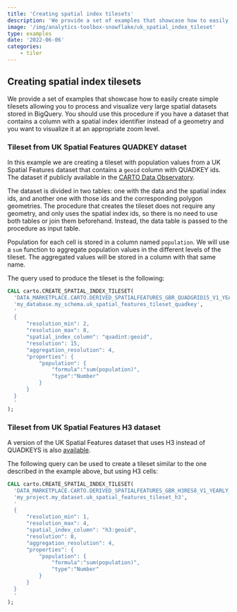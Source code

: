 ```yaml
---
title: 'Creating spatial index tilesets'
description: 'We provide a set of examples that showcase how to easily create tilesets based on spatial indexes allowing you to process and visualize very large spatial datasets stored in Snowflake. You should use this procedure if you have a dataset that contains a column with a spatial index identifier instead of a geometry and you want to visualize it at an appropriate zoom level.'
image: '/img/analytics-toolbox-snowflake/uk_spatial_index_tileset'
type: examples
date: '2022-06-06'
categories:
    - tiler
---
```

## Creating spatial index tilesets

We provide a set of examples that showcase how to easily create simple tilesets allowing you to process and visualize very large spatial datasets stored in BigQuery. You should use this procedure if you have a dataset that contains a column with a spatial index identifier instead of a geometry and you want to visualize it at an appropriate zoom level.

### Tileset from UK Spatial Features QUADKEY dataset

In this example we are creating a tileset with population values from a UK Spatial Features dataset that contains a `geoid` column with QUADKEY ids. The dataset if publicly available in the [CARTO Data Observatory](https://gcp-us-east1.app.carto.com/data/observatory/carto/subscriptions.cdb_spatial_fea_1e9882ab).

The dataset is divided in two tables: one with the data and the spatial index ids, and another one with those ids and the corresponding polygon geometries. The procedure that creates the tileset does not require any geometry, and only uses the spatial index ids, so there is no need to use both tables or join them beforehand. Instead, the data table is passed to the procedure as input table.

Population for each cell is stored in a column named `population`. We will use a `sum` function to aggregate population values in the different levels of the tileset. The aggregated values will be stored in a column with that same name.

The query used to produce the tileset is the following:

```sql
CALL carto.CREATE_SPATIAL_INDEX_TILESET(
  'DATA_MARKETPLACE.CARTO.DERIVED_SPATIALFEATURES_GBR_QUADGRID15_V1_YEARLY_V2',
  'my_database.my_schema.uk_spatial_features_tileset_quadkey',
  '
  {
      "resolution_min": 2,
      "resolution_max": 8,
      "spatial_index_column": "quadint:geoid",
      "resolution": 15,
      "aggregation_resolution": 4,
      "properties": {
          "population": {
              "formula":"sum(population)",
              "type":"Number"
          }
      }
  }
  '
);
```


### Tileset from UK Spatial Features H3 dataset

A version of the UK Spatial Features dataset that uses H3 instead of QUADKEYS is also [available](https://gcp-us-east1.app.carto.com/catalog/dataset/cdb_spatial_fea_6b8f8034).

The following query can be used to create a tileset similar to the one described in the example above, but using H3 cells:

```sql
CALL carto.CREATE_SPATIAL_INDEX_TILESET(
  'DATA_MARKETPLACE.CARTO.DERIVED_SPATIALFEATURES_GBR_H3RES8_V1_YEARLY_V2',
  'my_project.my_dataset.uk_spatial_features_tileset_h3',
  '
  {
      "resolution_min": 1,
      "resolution_max": 4,
      "spatial_index_column": "h3:geoid",
      "resolution": 8,
      "aggregation_resolution": 4,
      "properties": {
          "population": {
              "formula":"sum(population)",
              "type":"Number"
          }
      }
  }
  '
);
```
